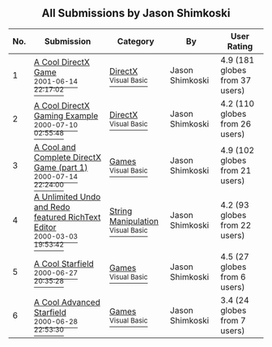 ﻿<div align="center">

## All Submissions by Jason Shimkoski

</div>

No.  | Submission | Category | By   | User Rating
---- | ---------- | -------- | ---- | -----------
1 | [A Cool DirectX Game<br /><sup>2001-06-14 22:17:02</sup>](https://github.com/Planet-Source-Code/jason-shimkoski-a-cool-directx-game__1-24091) | [DirectX<br /><sup>Visual Basic</sup>](../ByCategory/directx__1-44.md) | Jason Shimkoski | 4.9 (181 globes from 37 users)
2 | [A Cool DirectX Gaming Example<br /><sup>2000-07-10 02:55:48</sup>](https://github.com/Planet-Source-Code/jason-shimkoski-a-cool-directx-gaming-example__1-9667) | [DirectX<br /><sup>Visual Basic</sup>](../ByCategory/directx__1-44.md) | Jason Shimkoski | 4.2 (110 globes from 26 users)
3 | [A Cool and Complete DirectX Game \(part 1\)<br /><sup>2000-07-14 22:24:00</sup>](https://github.com/Planet-Source-Code/jason-shimkoski-a-cool-and-complete-directx-game-part-1__1-9798) | [Games<br /><sup>Visual Basic</sup>](../ByCategory/games__1-38.md) | Jason Shimkoski | 4.9 (102 globes from 21 users)
4 | [A Unlimited Undo and Redo featured RichText Editor<br /><sup>2000-03-03 19:53:42</sup>](https://github.com/Planet-Source-Code/jason-shimkoski-a-unlimited-undo-and-redo-featured-richtext-editor__1-6400) | [String Manipulation<br /><sup>Visual Basic</sup>](../ByCategory/string-manipulation__1-5.md) | Jason Shimkoski | 4.2 (93 globes from 22 users)
5 | [A Cool Starfield<br /><sup>2000-06-27 20:35:28</sup>](https://github.com/Planet-Source-Code/jason-shimkoski-a-cool-starfield__1-9350) | [Games<br /><sup>Visual Basic</sup>](../ByCategory/games__1-38.md) | Jason Shimkoski | 4.5 (27 globes from 6 users)
6 | [A Cool Advanced Starfield<br /><sup>2000-06-28 22:53:30</sup>](https://github.com/Planet-Source-Code/jason-shimkoski-a-cool-advanced-starfield__1-9389) | [Games<br /><sup>Visual Basic</sup>](../ByCategory/games__1-38.md) | Jason Shimkoski | 3.4 (24 globes from 7 users)
